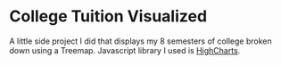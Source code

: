 # College Tuition Visualized

A little side project I did that displays my 8 semesters of college broken down using a Treemap. Javascript library I used is [HighCharts](https://github.com/highcharts/highcharts).
